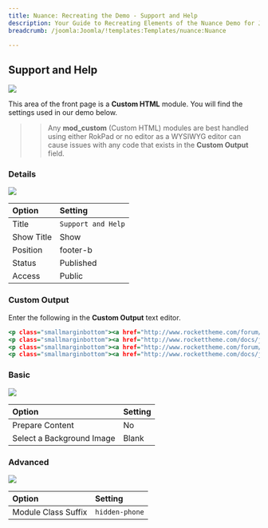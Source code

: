 ```yaml
---
title: Nuance: Recreating the Demo - Support and Help
description: Your Guide to Recreating Elements of the Nuance Demo for Joomla
breadcrumb: /joomla:Joomla/!templates:Templates/nuance:Nuance

---
```


Support and Help
-----

![][demo]

This area of the front page is a **Custom HTML** module. You will find the settings used in our demo below.

>> Any **mod_custom** (Custom HTML) modules are best handled using either RokPad or no editor as a WYSIWYG editor can cause issues with any code that exists in the **Custom Output** field.

### Details

![][demo2]

| Option      | Setting            |
| :---------- | :----------        |
| Title       | `Support and Help` |
| Show Title  | Show               |
| Position    | footer-b           |
| Status      | Published          |
| Access      | Public             |

### Custom Output

Enter the following in the **Custom Output** text editor.

~~~ .html
<p class="smallmarginbottom"><a href="http://www.rockettheme.com/forum/joomla-template-nuance">Post in Forum Community</a></p>
<p class="smallmarginbottom"><a href="http://www.rockettheme.com/docs/joomla/templates/nuance">Read Full Documentation</a></p>
<p class="smallmarginbottom"><a href="http://www.rockettheme.com/forum/joomla-template-nuance">Send Support Email</a></p>
<p class="smallmarginbottom"><a href="http://www.rockettheme.com/docs/joomla/templates/nuance">Create Premier Ticket</a></p>
~~~

### Basic

![][demo3]

| Option                    | Setting     |
| :----------               | :---------- |
| Prepare Content           | No          |
| Select a Background Image | Blank       |

### Advanced

![][demo4]

| Option              | Setting        |
| :----------         | :----------    |
| Module Class Suffix | `hidden-phone` |

[demo]: assets/demo_15.jpeg
[demo2]: assets/demo_15a.jpeg
[demo3]: assets/demo_15b.jpeg
[demo4]: assets/demo_15c.jpeg
